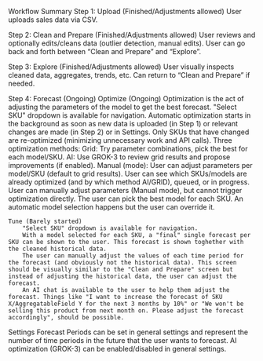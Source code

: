 Workflow Summary
Step 1: Upload (Finished/Adjustments allowed)
    User uploads sales data via CSV. 

Step 2: Clean and Prepare (Finished/Adjustments allowed)
    User reviews and optionally edits/cleans data (outlier detection, manual edits).
    User can go back and forth between “Clean and Prepare” and “Explore”.

Step 3: Explore (Finished/Adjustments allowed)
    User visually inspects cleaned data, aggregates, trends, etc.
    Can return to “Clean and Prepare” if needed.

Step 4: Forecast (Ongoing)
    Optimize (Ongoing)
        Optimization is the act of adjusting the parameters of the model to get the best forecast.
        "Select SKU" dropdown is available for navigation.
        Automatic optimization starts in the background as soon as new data is uploaded (in Step 1) or relevant changes are made (in Step 2) or in Settings.
        Only SKUs that have changed are re-optimized (minimizing unnecessary work and API calls).
        Three optimization methods:
            Grid: Try parameter combinations, pick the best for each model/SKU.
            AI: Use GROK-3 to review grid results and propose improvements (if enabled).
            Manual (mode): User can adjust parameters per model/SKU (default to grid results).
        User can see which SKUs/models are already optimized (and by which method AI/GRID), queued, or in progress.
        User can manually adjust parameters (Manual mode), but cannot trigger optimization directly.
        The user can pick the best model for each SKU. An automatic model selection happens but the user can override it.

    Tune (Barely started)
        "Select SKU" dropdown is available for navigation.
        With a model selected for each SKU, a "final" single forecast per SKU can be shown to the user. This forecast is shown toghether with the cleaned historical data.
        The user can manually adjust the values of each time period for the forecast (and obviously not the historical data). This screen should be visually similar to the "Clean and Prepare" screen but instead of adjusting the historical data, the user can adjust the forecast.
        An AI chat is available to the user to help them adjust the forecast. Things like "I want to increase the forecast of SKU X/AggregatableField Y for the next 3 months by 10%" or "We won't be selling this product from next month on. Please adjust the forecast accordingly", should be possible.


Settings
    Forecast Periods can be set in general settings and represent the number of time periods in the future that the user wants to forecast.
    AI optimization (GROK-3) can be enabled/disabled in general settings.






